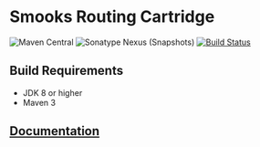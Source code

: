 # Smooks Routing Cartridge

![Maven Central](https://img.shields.io/maven-central/v/org.smooks.cartridges/smooks-routing-cartridge)
![Sonatype Nexus (Snapshots)](https://img.shields.io/nexus/s/org.smooks.cartridges/smooks-routing-cartridge?server=https%3A%2F%2Foss.sonatype.org)
[![Build Status](https://travis-ci.org/smooks/smooks-routing-cartridge.svg?branch=master)](https://travis-ci.org/smooks/smooks-routing-cartridge)

## Build Requirements

* JDK 8 or higher
* Maven 3

## [Documentation](https://www.smooks.org/documentation/#Splitting_.26_Routing)